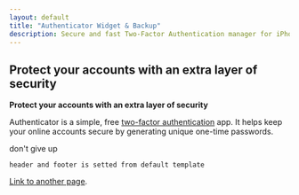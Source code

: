 ```yaml
---
layout: default
title: "Authenticator Widget & Backup"
description: Secure and fast Two-Factor Authentication manager for iPhone, iPad, iPod, Apple Watch and macOS.
---
```


<!-- here is body, header and footer is setted from layout: default -->

## Protect your accounts with an extra layer of security
**Protect your accounts with an extra layer of security**

Authenticator is a simple, free [two-factor authentication][two-factor-authentication] app. It helps keep your online accounts secure by generating unique one-time passwords.

don't give up
```
header and footer is setted from default template
```

[two-factor-authentication]: https://en.wikipedia.org/wiki/Two-factor_authentication


[Link to another page](./another-page.html).